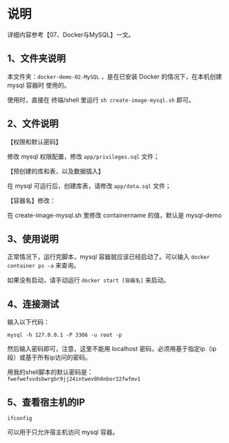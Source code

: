 # 说明

详细内容参考【07、Docker与MySQL】一文。

## 1、文件夹说明

本文件夹：``docker-demo-02-MySQL`` ，是在已安装 Docker 的情况下，在本机创建 mysql 容器时 使用的。

使用时，直接在 终端/shell 里运行 ``sh create-image-mysql.sh`` 即可。

## 2、文件说明

【权限和默认密码】

修改 mysql 权限配置，修改 ``app/privileges.sql`` 文件；

【预创建的库和表，以及数据插入】

在 mysql 可运行后，创建库表，请修改 ``app/data.sql`` 文件；

【容器名】修改：

在 create-image-mysql.sh 里修改 containername 的值，默认是 mysql-demo

## 3、使用说明

正常情况下，运行完脚本，mysql 容器就应该已经启动了。可以输入 ``docker container ps -a`` 来查询。

如果没有启动，请手动运行 ``docker start [容器名]`` 来启动。


## 4、连接测试

输入以下代码：

```
mysql -h 127.0.0.1 -P 3306 -u root -p
```

然后输入密码即可，注意，这里不能用 localhost 密码，必须用基于指定ip（ip段）或基于所有ip访问的密码。

用我的shell脚本的默认密码是：``fwefwefvvdsbwrgbr9jj24intwev0h0nbor32fwfmv1``



## 5、查看宿主机的IP

```
ifconfig
```

可以用于只允许宿主机访问 mysql 容器。